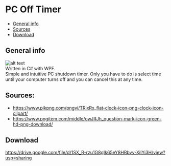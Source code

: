 # PC Off Timer
* [General info](#general-info) 
* [Sources](#sources)
* [Download](#download)
## General info
![alt text](https://i.imgur.com/eNWStQl.png) \
Written in C# with WPF. \
Simple and intuitive PC shutdown timer. Only you have to do is select time until your computer turns off and you can cancel this at any time. 
## Sources:
- https://www.pikpng.com/pngvi/TRixRx_flat-clock-icon-png-clock-icon-clipart/
- https://www.pngitem.com/middle/owJRJh_question-mark-icon-green-hd-png-download/
## Download
https://drive.google.com/file/d/1SX_R-rzu1G8gIk65eY8HRbvv-XjIYi3H/view?usp=sharing
